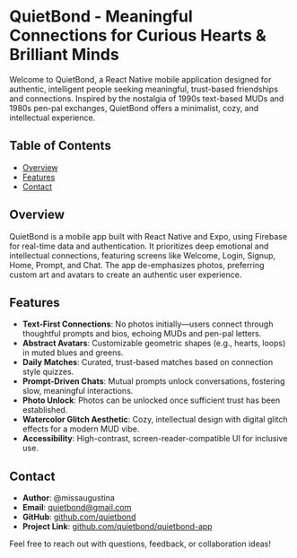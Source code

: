 # QuietBond - Meaningful Connections for Curious Hearts & Brilliant Minds

Welcome to QuietBond, a React Native mobile application designed for authentic, intelligent people seeking meaningful, trust-based friendships and connections. Inspired by the nostalgia of 1990s text-based MUDs and 1980s pen-pal exchanges, QuietBond offers a minimalist, cozy, and intellectual experience.

## Table of Contents
- [Overview](#overview)
- [Features](#features)
- [Contact](#contact)

## Overview
QuietBond is a mobile app built with React Native and Expo, using Firebase for real-time data and authentication. It prioritizes deep emotional and intellectual connections, featuring screens like Welcome, Login, Signup, Home, Prompt, and Chat. The app de-emphasizes photos, preferring custom art and avatars to create an authentic user experience.

## Features
- **Text-First Connections**: No photos initially—users connect through thoughtful prompts and bios, echoing MUDs and pen-pal letters.  
- **Abstract Avatars**: Customizable geometric shapes (e.g., hearts, loops) in muted blues and greens.  
- **Daily Matches**: Curated, trust-based matches based on connection style quizzes.  
- **Prompt-Driven Chats**: Mutual prompts unlock conversations, fostering slow, meaningful interactions.
- **Photo Unlock**: Photos can be unlocked once sufficient trust has been established. 
- **Watercolor Glitch Aesthetic**: Cozy, intellectual design with digital glitch effects for a modern MUD vibe.  
- **Accessibility**: High-contrast, screen-reader-compatible UI for inclusive use.

## Contact
- **Author**: @missaugustina  
- **Email**: quietbond@gmail.com  
- **GitHub**: [github.com/quietbond](https://github.com/quietbond)  
- **Project Link**: [github.com/quietbond/quietbond-app](https://github.com/quietbond/quietbond-app)

Feel free to reach out with questions, feedback, or collaboration ideas!

